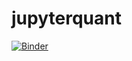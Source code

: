 # jupyterquant
[![Binder](https://mybinder.org/badge_logo.svg)](https://mybinder.org/v2/gh/johnemcbride/jupyterquant/master)

